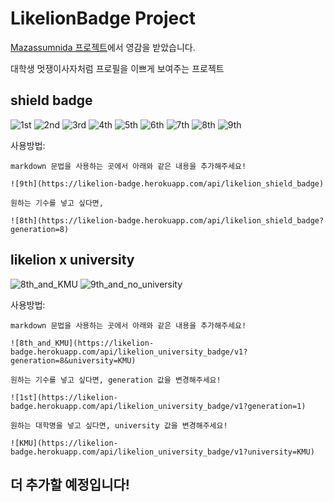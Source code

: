 # LikelionBadge Project

[Mazassumnida 프로젝트](https://github.com/mazassumnida/mazassumnida)에서 영감을 받았습니다.

대학생 멋쟁이사자처럼 프로필을 이쁘게 보여주는 프로젝트

## shield badge 

![1st](https://likelion-badge.herokuapp.com/api/likelion_shield_badge?generation=1)
![2nd](https://likelion-badge.herokuapp.com/api/likelion_shield_badge?generation=2)
![3rd](https://likelion-badge.herokuapp.com/api/likelion_shield_badge?generation=3)
![4th](https://likelion-badge.herokuapp.com/api/likelion_shield_badge?generation=4)
![5th](https://likelion-badge.herokuapp.com/api/likelion_shield_badge?generation=5)
![6th](https://likelion-badge.herokuapp.com/api/likelion_shield_badge?generation=6)
![7th](https://likelion-badge.herokuapp.com/api/likelion_shield_badge?generation=7)
![8th](https://likelion-badge.herokuapp.com/api/likelion_shield_badge?generation=8)
![9th](https://likelion-badge.herokuapp.com/api/likelion_shield_badge)

사용방법:
```
markdown 문법을 사용하는 곳에서 아래와 같은 내용을 추가해주세요!

![9th](https://likelion-badge.herokuapp.com/api/likelion_shield_badge)

원하는 기수를 넣고 싶다면,

![8th](https://likelion-badge.herokuapp.com/api/likelion_shield_badge?generation=8)

```
## likelion x university
![8th_and_KMU](https://likelion-badge.herokuapp.com/api/likelion_university_badge/v1?generation=8&university=KMU)
![9th_and_no_university](https://likelion-badge.herokuapp.com/api/likelion_university_badge/v1?generation=9)

사용방법:
```
markdown 문법을 사용하는 곳에서 아래와 같은 내용을 추가해주세요!

![8th_and_KMU](https://likelion-badge.herokuapp.com/api/likelion_university_badge/v1?generation=8&university=KMU)

원하는 기수를 넣고 싶다면, generation 값을 변경해주세요!

![1st](https://likelion-badge.herokuapp.com/api/likelion_university_badge/v1?generation=1)

원하는 대학명을 넣고 싶다면, university 값을 변경해주세요!

![KMU](https://likelion-badge.herokuapp.com/api/likelion_university_badge/v1?university=KMU)

```

## 더 추가할 예정입니다!
